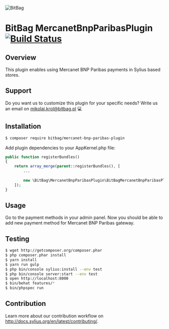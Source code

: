 ![BitBag](https://bitbag.pl/static/bitbag-logo.png)


# BitBag MercanetBnpParibasPlugin [![Build Status](https://travis-ci.org/BitBagCommerce/SyliusMercanetBnpParibasPlugin.svg?branch=master)](https://travis-ci.org/BitBagCommerce/SyliusMercanetBnpParibasPlugin)

## Overview

This plugin enables using Mercanet BNP Paribas payments in Sylius based stores.

## Support

Do you want us to customize this plugin for your specific needs? Write us an email on mikolaj.krol@bitbag.pl 💻

## Installation
```bash
$ composer require bitbag/mercanet-bnp-paribas-plugin
```
    
Add plugin dependencies to your AppKernel.php file:
```php
public function registerBundles()
{
    return array_merge(parent::registerBundles(), [
        ...
        
        new \BitBag\MercanetBnpParibasPlugin\BitBagMercanetBnpParibasPlugin(),
    ]);
}
```

## Usage

Go to the payment methods in your admin panel. Now you should be able to add new payment method for Mercanet BNP Paribas gateway.

## Testing
```bash
$ wget http://getcomposer.org/composer.phar
$ php composer.phar install
$ yarn install
$ yarn run gulp
$ php bin/console sylius:install --env test
$ php bin/console server:start --env test
$ open http://localhost:8000
$ bin/behat features/*
$ bin/phpspec run
```

## Contribution

Learn more about our contribution workflow on http://docs.sylius.org/en/latest/contributing/.
